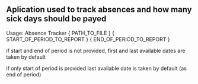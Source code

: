 <h2>Aplication used to track absences and how many sick days should be payed</h2>

Usage: Absence Tracker { PATH_TO_FILE } { START_OF_PERIOD_TO_REPORT } { END_OF_PERIOD_TO_REPORT }

if start and end of period is not provided, first and last available dates are taken by default

if only start of period is provided last available date is taken by default (as end of period)
